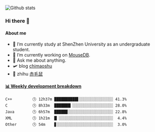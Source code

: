 ![Github stats](https://github-readme-stats.vercel.app/api?username=chimaoshu&show_icons=true&theme=cobalt)

### Hi there 👋

#### About me

- 🏫 I’m currently study at ShenZhen University as an undergraduate student.
- 🔭 I’m currently working on [MouseDB](https://github.com/chimaoshu/MouseDB).
- 💬 Ask me about anything.
- 🛩️ blog  [chimaoshu](https://www.chimaoshu.top)
- 🎯 zhihu  [赤毛鼠](https://www.zhihu.com/people/chi-mao-shu-53/)

<!-- waka-box start -->
#### <a href="https://gist.github.com/e235103f6d3ace58395a9ff863c34467" target="_blank">📊 Weekly development breakdown</a>
```text
C++         🕓 12h37m ██████████▋░░░░░░░░░░░░░░░ 41.3%
C           🕓 8h33m  ███████▎░░░░░░░░░░░░░░░░░░ 28.0%
Java        🕓 6h57m  █████▉░░░░░░░░░░░░░░░░░░░░ 22.8%
XML         🕓 1h21m  █▏░░░░░░░░░░░░░░░░░░░░░░░░  4.4%
Other       🕓 54m    ▊░░░░░░░░░░░░░░░░░░░░░░░░░  3.0%
```
<!-- Powered by https://github.com/YouEclipse/waka-box-go . -->
<!-- waka-box end -->
